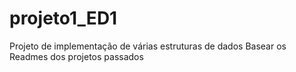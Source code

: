 # projeto1_ED1
Projeto de implementação de várias estruturas de dados
Basear os Readmes dos projetos passados
